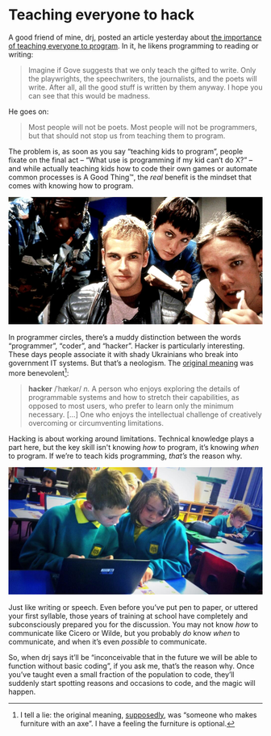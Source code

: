 # Teaching everyone to hack

A good friend of mine, drj, posted an article yesterday about [the importance of teaching everyone to program](http://drj11.wordpress.com/2014/02/05/teach-everyone-to-program/). In it, he likens programming to reading or writing:

> Imagine if Gove suggests that we only teach the gifted to write. Only the playwrights, the speechwriters, the journalists, and the poets will write. After all, all the good stuff is written by them anyway. I hope you can see that this would be madness.

He goes on:

> Most people will not be poets. Most people will not be programmers, but that should not stop us from teaching them to program.

The problem is, as soon as you say “teaching kids to program”, people fixate on the final act – “What use is programming if my kid can’t do X?” – and while actually teaching kids how to code their own games or automate common processes is A Good Thing&trade;, the *real* benefit is the mindset that comes with knowing how to program.

![Johnny Lee-Miller and Angelina Jolie in the deliciously cheesy 1995 film Hackers](/media/hackers-film.jpg)

In programmer circles, there’s a muddy distinction between the words “programmer”, “coder”, and “hacker”. Hacker is particularly interesting. These days people associate it with shady Ukrainians who break into government IT systems. But that’s a neologism. The [original meaning](http://www.jargon.net/jargonfile/h/hacker.html) was more benevolent[^1]:

> **hacker** /ˈhækər/ *n.* A person who enjoys exploring the details of programmable systems and how to stretch their capabilities, as opposed to most users, who prefer to learn only the minimum necessary. […] One who enjoys the intellectual challenge of creatively overcoming or circumventing limitations.

Hacking is about working around limitations. Technical knowledge plays a part here, but the key skill isn't knowing *how* to program, it’s knowing *when* to program. If we’re to teach kids programming, *that’s* the reason why.

[![Kids programming at a Codejam - image by Alan O'Donohoe](/media/kids-codejam.jpg)](https://twitter.com/teknoteacher/status/385783623519334400)

Just like writing or speech. Even before you’ve put pen to paper, or uttered your first syllable, those years of training at school have completely and subconsciously prepared you for the discussion. You may not know *how* to communicate like Cicero or Wilde, but you probably *do* know *when* to communicate, and when it’s even *possible* to communicate.

So, when drj says it’ll be “inconceivable that in the future we will be able to function without basic coding”, if you ask me, that’s the reason why. Once you’ve taught even a small fraction of the population to code, they’ll suddenly start spotting reasons and occasions to code, and the magic will happen.

[^1]: I tell a lie: the original meaning, [supposedly](http://www.jargon.net/jargonfile/h/hacker.html), was “someone who makes furniture with an axe”. I have a feeling the furniture is optional.

<link href="/post/hacker-ethos">
<link href="/post/beauty-and-utility">
<meta name="description" content="Teaching kids to program isn’t about the act of actually putting variable to screen – it’s about the mindset that programming introduces. A mindset that British kids simply shouldn’t have to live without.">
